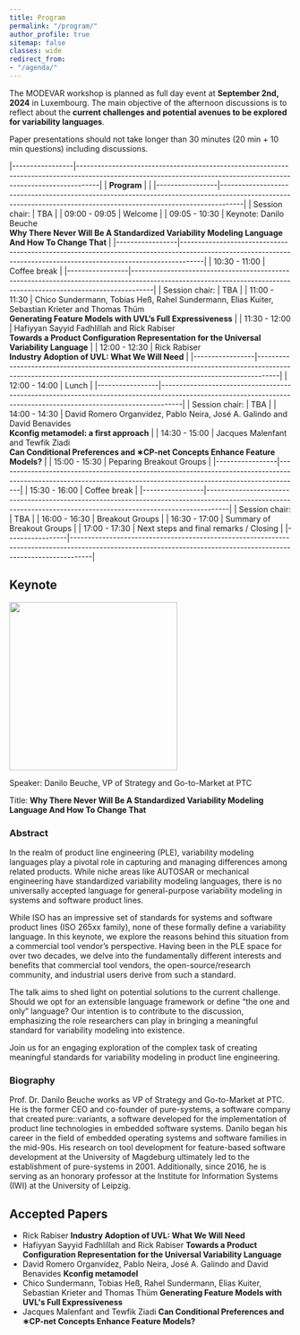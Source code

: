 ```yaml
---
title: Program
permalink: "/program/"
author_profile: true
sitemap: false
classes: wide
redirect_from:
- "/agenda/"
---
```


The MODEVAR workshop is planned as full day event at **September 2nd, 2024** in Luxembourg. The main objective of the afternoon discussions is to reflect about the **current challenges and potential avenues to be explored for variability languages**.

Paper presentations should not take longer than 30 minutes (20 min + 10 min questions) including discussions. 

|-----------------|------------------------------------------------------------------------------------------------------------------------------------------------------------------|
| **Program**     |                                                                                                                                                                  |
|-----------------|------------------------------------------------------------------------------------------------------------------------------------------------------------------|
| Session chair:  | TBA                                                                                                                                                              |
| 09:00 - 09:05   | Welcome                                                                                                                                                          |
| 09:05 - 10:30   | Keynote: Danilo Beuche<br>**Why There Never Will Be A Standardized Variability Modeling Language And How To Change That**                                        |
|-----------------|------------------------------------------------------------------------------------------------------------------------------------------------------------------|
| 10:30 - 11:00   | Coffee break                                                                                                                                                     |
|-----------------|------------------------------------------------------------------------------------------------------------------------------------------------------------------|
| Session chair:  | TBA                                                                                                                                                              |
| 11:00 - 11:30   | Chico Sundermann, Tobias Heß, Rahel Sundermann, Elias Kuiter, Sebastian Krieter and Thomas Thüm <br>**Generating Feature Models with UVL’s Full Expressiveness** |
| 11:30 - 12:00   | Hafiyyan Sayyid Fadhlillah and Rick Rabiser <br>**Towards a Product Configuration Representation for the Universal Variability Language**                        |
| 12:00 - 12:30   | Rick Rabiser <br>**Industry Adoption of UVL: What We Will Need**                                                                                                 |
|-----------------|------------------------------------------------------------------------------------------------------------------------------------------------------------------|
| 12:00 - 14:00   | Lunch                                                                                                                                                            |
|-----------------|------------------------------------------------------------------------------------------------------------------------------------------------------------------|
| Session chair:  | TBA                                                                                                                                                              |
| 14:00 - 14:30   | David Romero Organvídez, Pablo Neira, José A. Galindo and David Benavides <br>**Kconfig metamodel: a first approach**                                            |
| 14:30 - 15:00   | Jacques Malenfant and Tewfik Ziadi <br>**Can Conditional Preferences and ∗CP-net Concepts Enhance Feature Models?**                                              |
| 15:00 - 15:30   | Peparing Breakout Groups                                                                                                                                         |
|-----------------|------------------------------------------------------------------------------------------------------------------------------------------------------------------|
| 15:30 - 16:00   | Coffee break                                                                                                                                                     |
|-----------------|------------------------------------------------------------------------------------------------------------------------------------------------------------------|
| Session chair:  | TBA                                                                                                                                                              |
| 16:00 - 16:30   | Breakout Groups                                                                                                                                                  |
| 16:30 - 17:00   | Summary of Breakout Groups                                                                                                                                       |
| 17:00 - 17:30   | Next steps and final remarks / Closing                                                                                                                           |
|-----------------|------------------------------------------------------------------------------------------------------------------------------------------------------------------|


## Keynote

<!--![Danilo Beuche](/assets/images/Beuche_bio_pic.jpg "Danilo will give the keynote at MODEVAR!")-->
<img src="https://modevar.github.io/assets/images/Beuche_bio_pic.jpg" width="300px" />

Speaker: Danilo Beuche, VP of Strategy and Go-to-Market at PTC

Title: **Why There Never Will Be A Standardized Variability Modeling Language And How To Change That**

### Abstract 
In the realm of product line engineering (PLE), variability modeling languages play a pivotal role in capturing and managing differences among related products. While niche areas like AUTOSAR or mechanical engineering have standardized variability modeling languages, there is no universally accepted language for general-purpose variability modeling in systems and software product lines.

While ISO has an impressive set of standards for systems and software product lines (ISO 265xx family), none of these formally define a variability language. In this keynote, we explore the reasons behind this situation from a commercial tool vendor’s perspective. Having been in the PLE space for over two decades, we delve into the fundamentally different interests and benefits that commercial tool vendors, the open-source/research community, and industrial users derive from such a standard.

The talk aims to shed light on potential solutions to the current challenge. Should we opt for an extensible language framework or define “the one and only” language? Our intention is to contribute to the discussion, emphasizing the role researchers can play in bringing a meaningful standard for variability modeling into existence.

Join us for an engaging exploration of the complex task of creating meaningful standards for variability modeling in product line engineering.

### Biography
Prof. Dr. Danilo Beuche works as VP of Strategy and Go-to-Market at PTC.  He is the former CEO and co-founder of pure-systems, a software company that created pure::variants, a software developed for the implementation of product line technologies in embedded software systems. Danilo began his career in the field of embedded operating systems and software families in the mid-90s. His research on tool development for feature-based software development at the University of Magdeburg ultimately led to the establishment of pure-systems in 2001. Additionally, since 2016, he is serving as an honorary professor at the Institute for Information Systems (IWI) at the University of Leipzig.

## Accepted Papers
* Rick Rabiser **Industry Adoption of UVL: What We Will Need**
* Hafiyyan Sayyid Fadhlillah and Rick Rabiser **Towards a Product Configuration Representation for the Universal Variability Language**
* David Romero Organvídez, Pablo Neira, José A. Galindo and David Benavides **Kconfig metamodel**
* Chico Sundermann, Tobias Heß, Rahel Sundermann, Elias Kuiter, Sebastian Krieter and Thomas Thüm **Generating Feature Models with UVL's Full Expressiveness**
* Jacques Malenfant and Tewfik Ziadi **Can Conditional Preferences and ∗CP-net Concepts Enhance Feature Models?**

